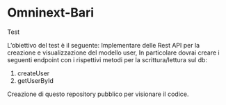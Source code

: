 # Omninext-Bari

Test

L’obiettivo del test è il seguente:
Implementare delle Rest API per la creazione e visualizzazione del modello user, In particolare dovrai creare i seguenti endpoint con i rispettivi metodi per la scrittura/lettura sul db:

1) createUser
2) getUserById

Creazione di questo repository pubblico per visionare il codice.
